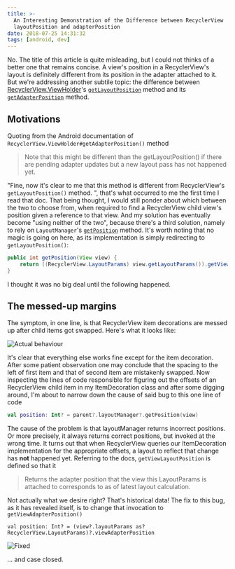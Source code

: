 ```yaml
---
title: >-
  An Interesting Demonstration of the Difference between RecyclerView
  layoutPosition and adapterPosition
date: 2018-07-25 14:31:32
tags: [android, dev]
---
```


No. The title of this article is quite misleading, but I could not thinks of a better one that remains concise. A view's position in a RecyclerView's layout is definitely different from its position in the adapter attached to it. But we're addressing another subtile topic: the difference between [RecyclerView.ViewHolder](https://developer.android.com/reference/android/support/v7/widget/RecyclerView.ViewHolder)'s [`getLayoutPosition`](https://developer.android.com/reference/android/support/v7/widget/RecyclerView.ViewHolder#getlayoutposition) method and its [`getAdapterPosition`](https://developer.android.com/reference/android/support/v7/widget/RecyclerView.ViewHolder.html#getAdapterPosition()) method. 

## Motivations
Quoting from the Android documentation of `RecyclerView.ViewHolder#getAdapterPosition()` method
> Note that this might be different than the getLayoutPosition() if there are pending adapter updates but a new layout pass has not happened yet.

"Fine, now it's clear to me that this method is different from RecyclerView's `getLayoutPosition()` method. ", that's what occurred to me the first time I read that doc. That being thought, I would still ponder about which between the two to choose from, when required to find a RecyclerView child view's position given a reference to that view. And my solution has eventually become "using neither of the two", because there's a third solution, namely to rely on `LayoutManager`'s [`getPosition`](https://developer.android.com/reference/android/support/v7/widget/RecyclerView.LayoutManager#getposition) method. It's worth noting that no magic is going on here, as its implementation is simply redirecting to `getLayoutPosition()`:  
```java
public int getPosition(View view) {
    return ((RecyclerView.LayoutParams) view.getLayoutParams()).getViewLayoutPosition();
}
```
I thought it was no big deal until the following happened. 

## The messed-up margins
The symptom, in one line, is that RecyclerView item decorations are messed up after child items got swapped. Here's what it looks like: 

![Actual behaviour](/2018/recycler-view-messed.gif)

It's clear that everything else works fine except for the item decoration. After some patient observation one may conclude that the spacing to the left of first item and that of second item are mistakenly swapped. Now inspecting the lines of code responsible for figuring out the offsets of an RecyclerView child item in my ItemDecoration class and after some digging around, I'm about to narrow down the cause of said bug to this one line of code
```kotlin
val position: Int? = parent?.layoutManager?.getPosition(view)
```
The cause of the problem is that layoutManager returns incorrect positions. Or more precisely, it always returns correct positions, but invoked at the wrong time. It turns out that when RecyclerView queries our ItemDecoration implementation for the appropriate offsets, a layout to reflect that change has **not** happened yet. Referring to the docs, `getViewLayoutPosition` is defined so that it
> Returns the adapter position that the view this LayoutParams is attached to corresponds to as of latest layout calculation.

Not actually what we desire right? That's historical data! The fix to this bug, as it has revealed itself, is to change that invocation to `getViewAdapterPosition()`
```
val position: Int? = (view?.layoutParams as? RecyclerView.LayoutParams)?.viewAdapterPosition
```

![Fixed](/2018/recycler-view-fixed.gif)

... and case closed. 